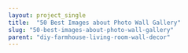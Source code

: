 ```yaml
---
layout: project_single
title:  "50 Best Images about Photo Wall Gallery"
slug: "50-best-images-about-photo-wall-gallery"
parent: "diy-farmhouse-living-room-wall-decor"
---
```

 